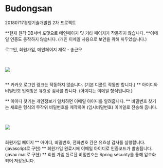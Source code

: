 # Budongsan
20180717경영기술개발원 2차 프로젝트

**현재 원격 DB서버 포맷으로 메인페이지 및 기타 페이지가 작동하지 않습니다.
**이메일 인증도 동작하지 않습니다. (개인 이메일 사용으로 보안을 위해 꺼두었습니다.)

로그인, 회원가입, 메인페이지 제작 - 송근모

<br/>
<br/>

<img src="http://drive.google.com/uc?export=view&id=1h04pFsXyKI0wLW0PCWAHUsnmcvrlKnsd" />

<br/>
<br/>

** 카카오 로그인 링크는 작동하지 않습니다. (기본 디폴트 작동만 합니다.)
** 아이디와 비밀번호 입력창은 유효성 검사를 합니다. (아이디는 이메일 형식입니다.)

** 아이디 찾기는 개인정보가 일치하면 이메일 아이디를 알려줍니다.
** 비밀번호 찾기는 새로운 형식의 무작위 비밀번호를 제작하여 (임시비밀번호) 이메일로 전송해 줍니다.

<br/>
<br/>

<img src="http://drive.google.com/uc?export=view&id=1RZn3i8l-Vl7WJOpRywxj--XOo140UDKf" />


<br/>
<br/>

회원가입 페이지
** 아이디, 비밀번호, 전화번호 칸은 유효성 검사를 실행합니다.(javascript로 구현)
** 회원가입 완료시에 이메일 아이디로 인증코드가 발송됩니다.(javax mail로 구현)
** 회원 가입 완료된 비밀번호는 Spring security를 통해 암호화되어 저장됩니다. 
